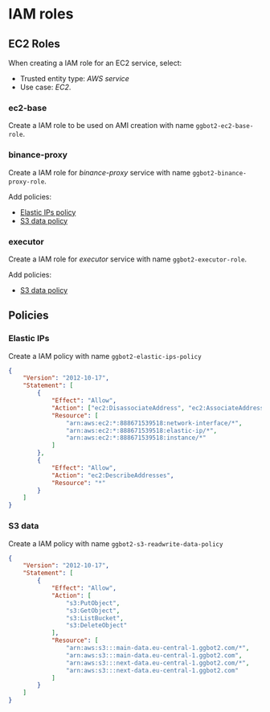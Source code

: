 # IAM roles

## EC2 Roles

When creating a IAM role for an EC2 service, select:

-   Trusted entity type: _AWS service_
-   Use case: _EC2_.

### ec2-base

Create a IAM role to be used on AMI creation with name `ggbot2-ec2-base-role`.

### binance-proxy

Create a IAM role for _binance-proxy_ service with name `ggbot2-binance-proxy-role`.

Add policies:

-   [Elastic IPs policy](#s3-data)
-   [S3 data policy](#elastic-ips)

### executor

Create a IAM role for _executor_ service with name `ggbot2-executor-role`.

Add policies:

-   [S3 data policy](#elastic-ips)

## Policies

### Elastic IPs

Create a IAM policy with name `ggbot2-elastic-ips-policy`

```json
{
	"Version": "2012-10-17",
	"Statement": [
		{
			"Effect": "Allow",
			"Action": ["ec2:DisassociateAddress", "ec2:AssociateAddress"],
			"Resource": [
				"arn:aws:ec2:*:888671539518:network-interface/*",
				"arn:aws:ec2:*:888671539518:elastic-ip/*",
				"arn:aws:ec2:*:888671539518:instance/*"
			]
		},
		{
			"Effect": "Allow",
			"Action": "ec2:DescribeAddresses",
			"Resource": "*"
		}
	]
}
```

### S3 data

Create a IAM policy with name `ggbot2-s3-readwrite-data-policy`

```json
{
	"Version": "2012-10-17",
	"Statement": [
		{
			"Effect": "Allow",
			"Action": [
				"s3:PutObject",
				"s3:GetObject",
				"s3:ListBucket",
				"s3:DeleteObject"
			],
			"Resource": [
				"arn:aws:s3:::main-data.eu-central-1.ggbot2.com/*",
				"arn:aws:s3:::main-data.eu-central-1.ggbot2.com",
				"arn:aws:s3:::next-data.eu-central-1.ggbot2.com/*",
				"arn:aws:s3:::next-data.eu-central-1.ggbot2.com"
			]
		}
	]
}
```
